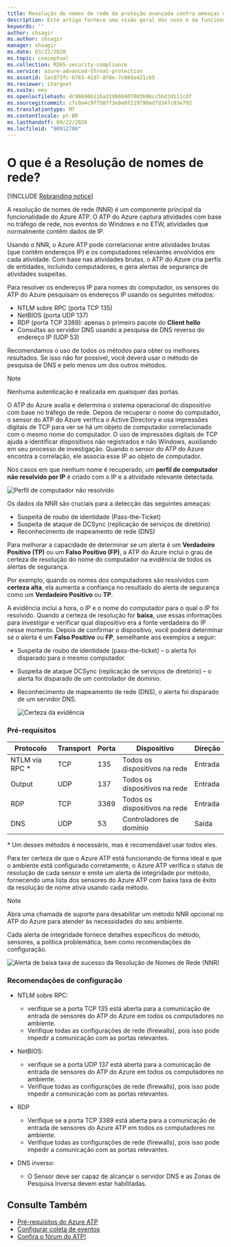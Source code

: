 ```yaml
---
title: Resolução de nomes de rede da proteção avançada contra ameaças do Azure
description: Este artigo fornece uma visão geral dos usos e da funcionalidade avançada de resolução de nomes de rede do ATP do Azure.
keywords: ''
author: shsagir
ms.author: shsagir
manager: shsagir
ms.date: 03/22/2020
ms.topic: conceptual
ms.collection: M365-security-compliance
ms.service: azure-advanced-threat-protection
ms.assetid: 1ac873fc-b763-41d7-878e-7c08da421cb5
ms.reviewer: itargoet
ms.suite: ems
ms.openlocfilehash: 4c98696b11ba329b6b907003b86cc5bd3d111cdf
ms.sourcegitcommit: c7c0a4c9f7507f3e8e0f219798ed7d347c03e792
ms.translationtype: MT
ms.contentlocale: pt-BR
ms.lasthandoff: 09/22/2020
ms.locfileid: "90912708"
---
```

# <a name="what-is-network-name-resolution"></a>O que é a Resolução de nomes de rede?

[!INCLUDE [Rebranding notice](includes/rebranding.md)]

A resolução de nomes de rede (NNR) é um componente principal da funcionalidade do Azure ATP. O ATP do Azure captura atividades com base no tráfego de rede, nos eventos do Windows e no ETW, atividades que normalmente contêm dados de IP.

Usando o NNR, o Azure ATP pode correlacionar entre atividades brutas (que contêm endereços IP) e os computadores relevantes envolvidos em cada atividade. Com base nas atividades brutas, o ATP do Azure cria perfis de entidades, incluindo computadores, e gera alertas de segurança de atividades suspeitas.

Para resolver os endereços IP para nomes do computador, os sensores do ATP do Azure pesquisam os endereços IP usando os seguintes métodos:

- NTLM sobre RPC (porta TCP 135)
- NetBIOS (porta UDP 137)
- RDP (porta TCP 3389): apenas o primeiro pacote do **Client hello**
- Consultas ao servidor DNS usando a pesquisa de DNS reverso do endereço IP (UDP 53)

Recomendamos o uso de todos os métodos para obter os melhores resultados. Se isso não for possível, você deverá usar o método de pesquisa de DNS e pelo menos um dos outros métodos.

> [!NOTE]
> Nenhuma autenticação é realizada em quaisquer das portas.

O ATP do Azure avalia e determina o sistema operacional do dispositivo com base no tráfego de rede. Depois de recuperar o nome do computador, o sensor do ATP do Azure verifica o Active Directory e usa impressões digitais de TCP para ver se há um objeto de computador correlacionado com o mesmo nome do computador. O uso de impressões digitais de TCP ajuda a identificar dispositivos não registrados e não Windows, auxiliando em seu processo de investigação.
Quando o sensor do ATP do Azure encontra a correlação, ele associa esse IP ao objeto de computador.

Nos casos em que nenhum nome é recuperado, um **perfil de computador não resolvido por IP** é criado com o IP e a atividade relevante detectada.

![Perfil de computador não resolvido](media/unresolved-computer-profile.png)

Os dados da NNR são cruciais para a detecção das seguintes ameaças:

- Suspeita de roubo de identidade (Pass-the-Ticket)
- Suspeita de ataque de DCSync (replicação de serviços de diretório)
- Reconhecimento de mapeamento de rede (DNS)

Para melhorar a capacidade de determinar se um alerta é um **Verdadeiro Positivo (TP)** ou um **Falso Positivo (FP)**, a ATP do Azure inclui o grau de certeza de resolução do nome do computador na evidência de todos os alertas de segurança.

Por exemplo, quando os nomes dos computadores são resolvidos com **certeza alta**, ela aumenta a confiança no resultado do alerta de segurança como um **Verdadeiro Positivo** ou **TP**.

A evidência inclui a hora, o IP e o nome do computador para o qual o IP foi resolvido. Quando a certeza de resolução for **baixa**, use essas informações para investigar e verificar qual dispositivo era a fonte verdadeira do IP nesse momento.
Depois de confirmar o dispositivo, você poderá determinar se o alerta é um **Falso Positivo** ou **FP**, semelhante aos exemplos a seguir:

- Suspeita de roubo de identidade (pass-the-ticket) – o alerta foi disparado para o mesmo computador.
- Suspeita de ataque DCSync (replicação de serviços de diretório) – o alerta foi disparado de um controlador de domínio.
- Reconhecimento de mapeamento de rede (DNS), o alerta foi disparado de um servidor DNS.

    ![Certeza da evidência](media/nnr-high-certainty.png)

### <a name="prerequisites"></a>Pré-requisitos

|Protocolo|Transport|Porta|Dispositivo|Direção|
|--------|--------|------|-------|------|
|NTLM via RPC *|TCP|135|Todos os dispositivos na rede|Entrada|
|Output|UDP|137|Todos os dispositivos na rede|Entrada|
|RDP|TCP|3389|Todos os dispositivos na rede|Entrada|
|DNS|UDP|53|Controladores de domínio|Saída|

\* Um desses métodos é necessário, mas é recomendável usar todos eles.

Para ter certeza de que o Azure ATP está funcionando de forma ideal e que o ambiente está configurado corretamente, o Azure ATP verifica o status de resolução de cada sensor e emite um alerta de integridade por método, fornecendo uma lista dos sensores do Azure ATP com baixa taxa de êxito da resolução de nome ativa usando cada método.

> [!NOTE]
> Abra uma chamada de suporte para desabilitar um método NNR opcional no ATP do Azure para atender às necessidades do seu ambiente.

Cada alerta de integridade fornece detalhes específicos do método, sensores, a política problemática, bem como recomendações de configuração.

![Alerta de baixa taxa de sucesso da Resolução de Nomes de Rede (NNR)](media/atp-nnr-success-rate.png)

### <a name="configuration-recommendations"></a>Recomendações de configuração

- NTLM sobre RPC:
  - verifique se a porta TCP 135 está aberta para a comunicação de entrada de sensores do ATP do Azure em todos os computadores no ambiente.
  - Verifique todas as configurações de rede (firewalls), pois isso pode impedir a comunicação com as portas relevantes.

- NetBIOS:
  - verifique se a porta UDP 137 está aberta para a comunicação de entrada de sensores do ATP do Azure em todos os computadores no ambiente.
  - Verifique todas as configurações de rede (firewalls), pois isso pode impedir a comunicação com as portas relevantes.
- RDP
  - Verifique se a porta TCP 3389 está aberta para a comunicação de entrada de sensores do Azure ATP em todos os computadores no ambiente.
  - Verifique todas as configurações de rede (firewalls), pois isso pode impedir a comunicação com as portas relevantes.
- DNS inverso:
  - O Sensor deve ser capaz de alcançar o servidor DNS e as Zonas de Pesquisa Inversa devem estar habilitadas.

## <a name="see-also"></a>Consulte Também

- [Pré-requisitos do Azure ATP](prerequisites.md)
- [Configurar coleta de eventos](configure-event-collection.md)
- [Confira o fórum do ATP!](https://aka.ms/azureatpcommunity)
